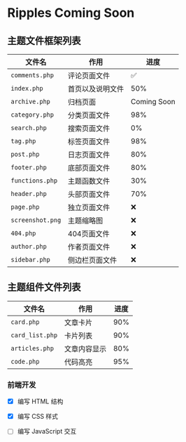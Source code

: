 # Ripples Coming Soon



## 主题文件框架列表

| 文件名          | 作用                             | 进度 |
| --------------- | -------------------------------- | ---- |
| `comments.php`  | 评论页面文件                     | ✅   |
| `index.php`     | 首页以及说明文件                 | 50%   |
| `archive.php`   |归档页面  | Coming Soon   |
| `category.php`  | 分类页面文件                     | 98%   |
| `search.php`    | 搜索页面文件                     |  0%  |
| `tag.php`       | 标签页面文件                     | 98%   |
| `post.php`      | 日志页面文件                     |  80%  |
| `footer.php`    | 底部页面文件                     | 80%   |
| `functions.php` | 主题函数文件                     | 30%   |
| `header.php`    | 头部页面文件                     | 70%   |
| `page.php`      | 独立页面文件                     | ❌   |
| `screenshot.png`| 主题缩略图                       | ❌   |
| `404.php`       | 404页面文件                      | ❌   |
| `author.php`    | 作者页面文件                     | ❌   |
| `sidebar.php`   | 侧边栏页面文件                   | ❌   |


## 主题组件文件列表

| 文件名          | 作用                             | 进度 |
| --------------- | -------------------------------- | ---- |
| `card.php`      | 文章卡片                          | 90%  |
| `card_list.php` | 卡片列表                          | 90%  |
| `articles.php` | 文章内容显示                       | 80%  |
| `code.php` | 代码高亮                       | 95% |

### 前端开发
- [x] 编写 HTML 结构
- [x] 编写 CSS 样式
- [ ] 编写 JavaScript 交互

